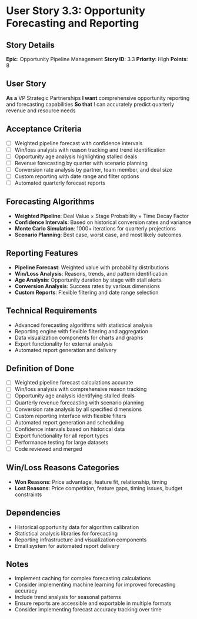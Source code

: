 # User Story 3.3: Opportunity Forecasting and Reporting

## Story Details
**Epic**: Opportunity Pipeline Management
**Story ID**: 3.3
**Priority**: High
**Points**: 8

## User Story
**As a** VP Strategic Partnerships
**I want** comprehensive opportunity reporting and forecasting capabilities
**So that** I can accurately predict quarterly revenue and resource needs

## Acceptance Criteria
- [ ] Weighted pipeline forecast with confidence intervals
- [ ] Win/loss analysis with reason tracking and trend identification
- [ ] Opportunity age analysis highlighting stalled deals
- [ ] Revenue forecasting by quarter with scenario planning
- [ ] Conversion rate analysis by partner, team member, and deal size
- [ ] Custom reporting with date range and filter options
- [ ] Automated quarterly forecast reports

## Forecasting Algorithms
- **Weighted Pipeline**: Deal Value × Stage Probability × Time Decay Factor
- **Confidence Intervals**: Based on historical conversion rates and variance
- **Monte Carlo Simulation**: 1000+ iterations for quarterly projections
- **Scenario Planning**: Best case, worst case, and most likely outcomes

## Reporting Features
- **Pipeline Forecast**: Weighted value with probability distributions
- **Win/Loss Analysis**: Reasons, trends, and pattern identification
- **Age Analysis**: Opportunity duration by stage with stall alerts
- **Conversion Analysis**: Success rates by various dimensions
- **Custom Reports**: Flexible filtering and date range selection

## Technical Requirements
- Advanced forecasting algorithms with statistical analysis
- Reporting engine with flexible filtering and aggregation
- Data visualization components for charts and graphs
- Export functionality for external analysis
- Automated report generation and delivery

## Definition of Done
- [ ] Weighted pipeline forecast calculations accurate
- [ ] Win/loss analysis with comprehensive reason tracking
- [ ] Opportunity age analysis identifying stalled deals
- [ ] Quarterly revenue forecasting with scenario planning
- [ ] Conversion rate analysis by all specified dimensions
- [ ] Custom reporting interface with flexible filters
- [ ] Automated report generation and scheduling
- [ ] Confidence intervals based on historical data
- [ ] Export functionality for all report types
- [ ] Performance testing for large datasets
- [ ] Code reviewed and merged

## Win/Loss Reasons Categories
- **Won Reasons**: Price advantage, feature fit, relationship, timing
- **Lost Reasons**: Price competition, feature gaps, timing issues, budget constraints

## Dependencies
- Historical opportunity data for algorithm calibration
- Statistical analysis libraries for forecasting
- Reporting infrastructure and visualization components
- Email system for automated report delivery

## Notes
- Implement caching for complex forecasting calculations
- Consider implementing machine learning for improved forecasting accuracy
- Include trend analysis for seasonal patterns
- Ensure reports are accessible and exportable in multiple formats
- Consider implementing forecast accuracy tracking over time